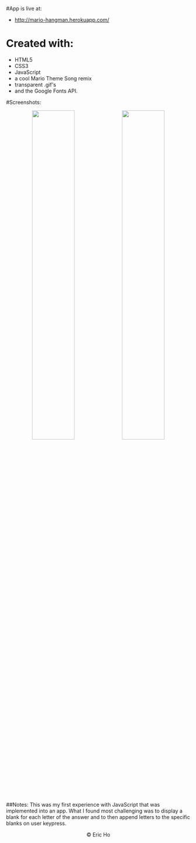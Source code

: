 #App is live at: 
- http://mario-hangman.herokuapp.com/

# Created with:
* HTML5 
* CSS3
* JavaScript
* a cool Mario Theme Song remix
* transparent .gif's
* and the Google Fonts API.

#Screenshots:

<p align="center">
<span>
<img src="https://raw.githubusercontent.com/eric-h0/marioHangman/screenshots/screenshots/1.png" width="48%" height="auto"/>
<img src="https://raw.githubusercontent.com/eric-h0/marioHangman/screenshots/screenshots/2.png" width="48%" height="auto"/>
</span>
</p>

##Notes:
This was my first experience with JavaScript that was implemented into an app. What I found most challenging was to display a blank for each letter of the answer and to then append letters to the specific blanks on user keypress.
<p align="center">
&copy; Eric Ho
</p>

